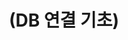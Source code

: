 ---
layout: default
title: "(DB 연결 기초)"
parent: "(GameServer C# 🎯)"
has_children: true
nav_order: 3
---